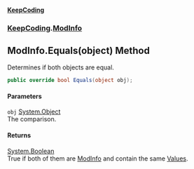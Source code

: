 #### [KeepCoding](index.md 'index')
### [KeepCoding](KeepCoding.md 'KeepCoding').[ModInfo](KeepCoding_ModInfo.md 'KeepCoding.ModInfo')
## ModInfo.Equals(object) Method
Determines if both objects are equal.  
```csharp
public override bool Equals(object obj);
```
#### Parameters
<a name='KeepCoding_ModInfo_Equals(object)_obj'></a>
`obj` [System.Object](https://docs.microsoft.com/en-us/dotnet/api/System.Object 'System.Object')  
The comparison.
  
#### Returns
[System.Boolean](https://docs.microsoft.com/en-us/dotnet/api/System.Boolean 'System.Boolean')  
True if both of them are [ModInfo](KeepCoding_ModInfo.md 'KeepCoding.ModInfo') and contain the same [Values](KeepCoding_ModInfo_Values.md 'KeepCoding.ModInfo.Values').
